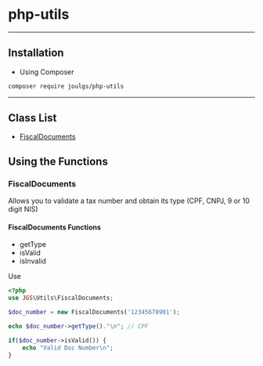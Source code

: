 # php-utils

---

## Installation

- Using Composer

```bash
composer require joulgs/php-utils
```

---

## Class List

- [FiscalDocuments](#FiscalDocuments)

## Using the Functions

### FiscalDocuments

Allows you to validate a tax number and obtain its type (CPF, CNPJ, 9 or 10 digit NIS)

#### FiscalDocuments Functions

- getType 
- isValid
- isInvalid

Use
``` php
<?php
use JGS\Utils\FiscalDocuments;

$doc_number = new FiscalDocuments('12345678901');

echo $doc_number->getType()."\n"; // CPF

if($doc_number->isValid()) {
    echo "Valid Doc Number\n";
}

```

